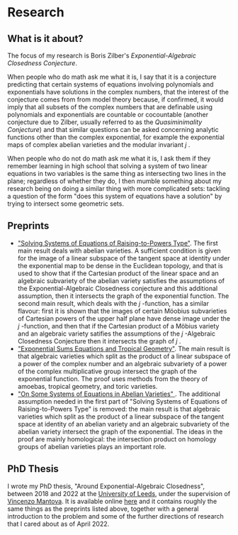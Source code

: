 
<html>
	
   
   	
<body>
<h1>Research</h1>
<h2>What is it about?</h2>
<p> The focus of my research is Boris Zilber's <i> Exponential-Algebraic Closedness Conjecture</i>. </p>
<p> When people who do math ask me what it is, I say that it is a conjecture predicting that certain systems of equations involving polynomials and exponentials have solutions in the complex numbers, that the interest of the conjecture comes from from model theory because, if confirmed, it would imply that all subsets of the complex numbers that are definable using polynomials and exponentials are countable or cocountable (another conjecture due to Zilber, usually referred to as the <i>Quasiminimality Conjecture</i>) and that similar questions can be asked concerning analytic functions other than the complex exponential, for example the exponential maps of complex abelian varieties and the modular invariant <i> j </i>. </p>
<p> When people who do not do math ask me what it is, I ask them if they remember learning in high school that solving a system of two linear equations in two variables is the same thing as intersecting two lines in the plane; regardless of whether they do, I then mumble something about my research being on doing a similar thing with more complicated sets: tackling a question of the form "does this system of equations have a solution" by trying to intersect some geometric sets. </p>

<h2> Preprints </h2>
	<ul>
         <li> <a href="https://arxiv.org/abs/2103.15675">"Solving Systems of Equations of Raising-to-Powers Type"</a>. The first main result deals with abelian varieties. A sufficient condition is given for the image of a linear subspace of the tangent space at identity under the exponential map to be dense in the Euclidean topology, and that is used to show that if the Cartesian product of the linear space and an algebraic subvariety of the abelian variety satisfies the assumptions of the Exponential-Algebraic Closedness conjecture and this additional assumption, then it intersects the graph of the exponential function. The second main result, which deals with the <i> j </i>-function, has a similar flavour: first it is shown that the images of certain M&ouml;obius subvarieties of Cartesian powers of the upper half plane have dense image under the <i> j </i>-function, and then that if the Cartesian product of a M&ouml;bius variety and an algebraic variety satifies the assumptions of the <i> j </i>-Algebraic Closedness Conjecture then it intersects the graph of  <i> j </i>.</li>
         <li> <a href="https://arxiv.org/abs/2203.13767">"Exponential Sums Equations and Tropical Geometry"</a>. The main result is that algebraic varieties which split as the product of a linear subspace of a power of the complex number and an algebraic subvariety of a power of the complex multiplicative group intersect the graph of the exponential function. The proof uses methods from the theory of amoebas, tropical geometry, and toric varieties. </li>
         <li> <a href="https://arxiv.org/abs/2206.14074">"On Some Systems of Equations in Abelian Varieties" </a>. The additional assumption needed in the first part of "Solving Systems of Equations of Raising-to-Powers Type" is removed: the main result is that algebraic varieties which split as the product of a linear subspace of the tangent space at identity of an abelian variety and an algebraic subvariety of the abelian variety intersect the graph of the exponential. The ideas in the proof are mainly homological: the intersection product on homology groups of abelian varieties plays an important role. </li>
        </ul>
</body>

<h2> PhD Thesis </h2>

<p>I wrote my PhD thesis, "Around Exponential-Algebraic Closedness", between 2018 and 2022 at the <a href="https://www.leeds.ac.uk/"> University of Leeds</a>, under the supervision of <a href="https://eps.leeds.ac.uk/maths/staff/4058/dr-vincenzo-l-mantova">Vincenzo Mantova</a>. It is available online <a href="https://etheses.whiterose.ac.uk/31077/"> here</a> and it contains roughly the same things as the preprints listed above, together with a general introduction to the problem and some of the further directions of research that I cared about as of April 2022.</p>
</html>

